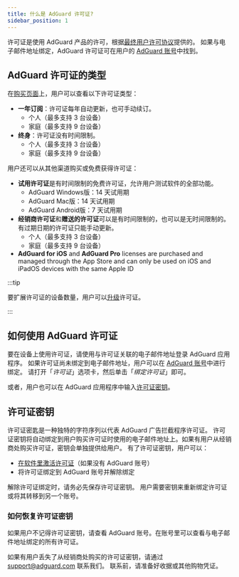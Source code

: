 ```yaml
---
title: 什么是 AdGuard 许可证?
sidebar_position: 1
---
```


许可证是使用 AdGuard 产品的许可，根据[最终用户许可协议](https://adguard.com/eula.html)提供的。 如果与电子邮件地址绑定，AdGuard 许可证可在用户的 [AdGuard 账号](https://adguardaccount.com/)中找到。

## AdGuard 许可证的类型

在[购买页面](https://adguard.com/license.html)上，用户可以查看以下许可证类型：

- **一年订阅**：许可证每年自动更新，也可手动续订。
    - 个人（最多支持 3 台设备）
    - 家庭（最多支持 9 台设备）
- **终身**：许可证没有时间限制。
    - 个人（最多支持 3 台设备）
    - 家庭（最多支持 9 台设备）

用户还可以从其他渠道购买或免费获得许可证：

- **试用许可证**是有时间限制的免费许可证，允许用户测试软件的全部功能。
    - AdGuard Windows版：14 天试用期
    - AdGuard Mac版：14 天试用期
    - AdGuard Android版：7 天试用期
- **经销商许可证**和**赠送的许可证**可以是有时间限制的，也可以是无时间限制的。 有过期日期的许可证只能手动更新。
    - 个人（最多支持 3 台设备）
    - 家庭（最多支持 9 台设备）
- **AdGuard for iOS** and **AdGuard Pro** licenses are purchased and managed through the App Store and can only be used on iOS and iPadOS devices with the same Apple ID

:::tip

要扩展许可证的设备数量，用户可以[升级](../payment-options/#upgrade)许可证。

:::

## 如何使用 AdGuard 许可证

要在设备上使用许可证，请使用与许可证关联的电子邮件地址登录 AdGuard 应用程序。 如果许可证尚未绑定到电子邮件地址，用户可以在 [AdGuard 账号](https://adguardaccount.com/)中进行绑定。 请打开「*许可证*」选项卡，然后单击「*绑定许可证*」即可。

或者，用户也可以在 AdGuard 应用程序中输入[许可证密钥](#license-key)。

## 许可证密钥

许可证密匙是一种独特的字符序列以代表 AdGuard 广告拦截程序许可证。 许可证密钥将自动绑定到用户购买许可证时使用的电子邮件地址上。如果有用户从经销商处购买许可证，密钥会单独提供给用户。 有了许可证密钥，用户可以：

- [在软件里激活许可证](../activation)（如果没有 AdGuard 账号）
- 将许可证绑定到 AdGuard 账号并解除绑定

解除许可证绑定时，请务必先保存许可证密钥。 用户需要密钥来重新绑定许可证或将其转移到另一个账号。

### 如何恢复许可证密钥

如果用户不记得许可证密钥，请查看 AdGuard 账号。在账号里可以查看与电子邮件地址绑定的所有许可证。

如果有用户丢失了从经销商处购买的许可证密钥，请通过 support@adguard.com 联系我们。 联系前，请准备好收据或其他购物凭证。

